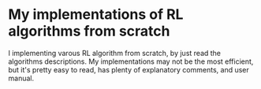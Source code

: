 # My implementations of RL algorithms from scratch

I implementing varous RL algorithm from scratch, by just read the algorithms descriptions. My implementations may not be the most efficient, but it's pretty easy to read, has plenty of explanatory comments, and user manual. 
